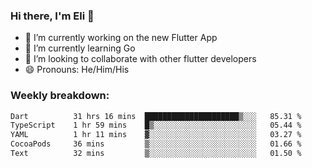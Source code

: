 ### Hi there, I'm Eli 👋
- 🔭 I’m currently working on the new Flutter App
- 🌱 I’m currently learning Go
- 🦄 I’m looking to collaborate with other flutter developers
- 😄 Pronouns: He/Him/His

### Weekly breakdown:
<!--START_SECTION:waka-->

```txt
Dart          31 hrs 16 mins  █████████████████████▒░░░   85.31 %
TypeScript    1 hr 59 mins    █▒░░░░░░░░░░░░░░░░░░░░░░░   05.44 %
YAML          1 hr 11 mins    ▓░░░░░░░░░░░░░░░░░░░░░░░░   03.27 %
CocoaPods     36 mins         ▒░░░░░░░░░░░░░░░░░░░░░░░░   01.66 %
Text          32 mins         ▒░░░░░░░░░░░░░░░░░░░░░░░░   01.50 %
```

<!--END_SECTION:waka-->
